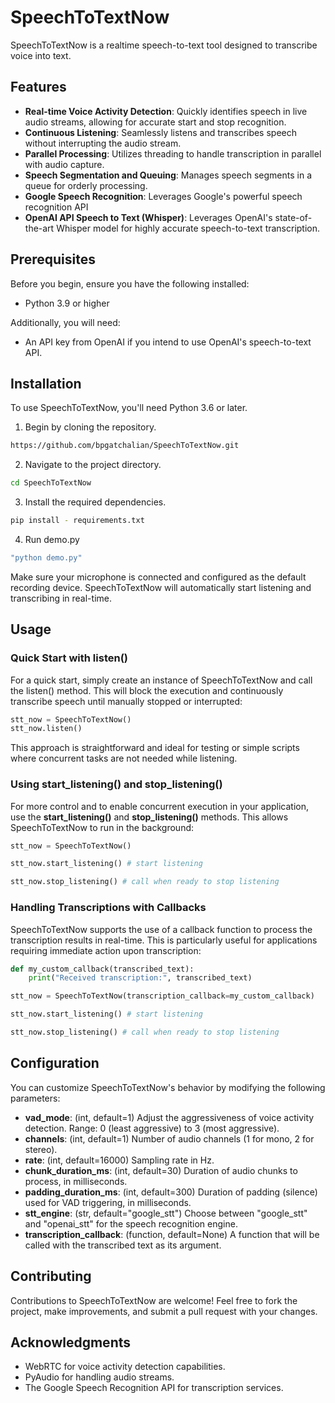 # SpeechToTextNow

SpeechToTextNow is a realtime speech-to-text tool designed to transcribe voice into text.

## Features

- **Real-time Voice Activity Detection**: Quickly identifies speech in live audio streams, allowing for accurate start and stop recognition.
- **Continuous Listening**: Seamlessly listens and transcribes speech without interrupting the audio stream.
- **Parallel Processing**: Utilizes threading to handle transcription in parallel with audio capture.
- **Speech Segmentation and Queuing**: Manages speech segments in a queue for orderly processing.
- **Google Speech Recognition**: Leverages Google's powerful speech recognition API
- **OpenAI API Speech to Text (Whisper)**: Leverages OpenAI's state-of-the-art Whisper model for highly accurate speech-to-text transcription.

## Prerequisites

Before you begin, ensure you have the following installed:

- Python 3.9 or higher

Additionally, you will need:

- An API key from OpenAI if you intend to use OpenAI's speech-to-text API.

## Installation

To use SpeechToTextNow, you'll need Python 3.6 or later. 

1. Begin by cloning the repository.
```sh
https://github.com/bpgatchalian/SpeechToTextNow.git
```
2. Navigate to the project directory.
```sh
cd SpeechToTextNow
```
3. Install the required dependencies.
```sh
pip install - requirements.txt
```
4. Run demo.py
```sh
"python demo.py"
```
Make sure your microphone is connected and configured as the default recording device. SpeechToTextNow will automatically start listening and transcribing in real-time.

## Usage

### Quick Start with listen()
For a quick start, simply create an instance of SpeechToTextNow and call the listen() method. This will block the execution and continuously transcribe speech until manually stopped or interrupted:
```python
stt_now = SpeechToTextNow()
stt_now.listen()
```
This approach is straightforward and ideal for testing or simple scripts where concurrent tasks are not needed while listening.

### Using start_listening() and stop_listening()
For more control and to enable concurrent execution in your application, use the **start_listening()** and **stop_listening()** methods. This allows SpeechToTextNow to run in the background:
```python
stt_now = SpeechToTextNow()

stt_now.start_listening() # start listening

stt_now.stop_listening() # call when ready to stop listening
```
### Handling Transcriptions with Callbacks
SpeechToTextNow supports the use of a callback function to process the transcription results in real-time. This is particularly useful for applications requiring immediate action upon transcription:
```python
def my_custom_callback(transcribed_text):
    print("Received transcription:", transcribed_text)

stt_now = SpeechToTextNow(transcription_callback=my_custom_callback)

stt_now.start_listening() # start listening

stt_now.stop_listening() # call when ready to stop listening
```
## Configuration

You can customize SpeechToTextNow's behavior by modifying the following parameters:

- **vad_mode**: (int, default=1) Adjust the aggressiveness of voice activity detection. Range: 0 (least aggressive) to 3 (most aggressive).
- **channels**: (int, default=1) Number of audio channels (1 for mono, 2 for stereo).
- **rate**: (int, default=16000) Sampling rate in Hz.
- **chunk_duration_ms**: (int, default=30) Duration of audio chunks to process, in milliseconds.
- **padding_duration_ms**: (int, default=300) Duration of padding (silence) used for VAD triggering, in milliseconds.
- **stt_engine**: (str, default="google_stt") Choose between "google_stt" and "openai_stt" for the speech recognition engine.
- **transcription_callback**: (function, default=None) A function that will be called with the transcribed text as its argument.

## Contributing

Contributions to SpeechToTextNow are welcome! Feel free to fork the project, make improvements, and submit a pull request with your changes.

## Acknowledgments
- WebRTC for voice activity detection capabilities.
- PyAudio for handling audio streams.
- The Google Speech Recognition API for transcription services.

